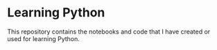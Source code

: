 # Learning Python
This repository contains the notebooks and code that I have created or used for learning Python.
